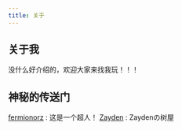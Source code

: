 ```yaml
---
title: 关于
---
```


## 关于我

没什么好介绍的，欢迎大家来找我玩！！！
<br>
## 神秘的传送门

[fermionorz](http://fermionorz.github.io/blog/) : 这是一个超人！
[Zayden](http://lures2019.github.io/) : Zaydenの树屋

